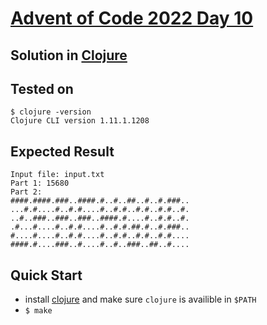 # [Advent of Code 2022 Day 10](https://adventofcode.com/2022/day/10) 
## Solution in [Clojure](https://clojure.org/)

## Tested on 

```console
$ clojure -version
Clojure CLI version 1.11.1.1208
```

## Expected Result

```console
Input file: input.txt
Part 1: 15680
Part 2:
####.####.###..####.#..#..##..#..#.###..
...#.#....#..#.#....#..#.#..#.#..#.#..#.
..#..###..###..###..####.#....#..#.#..#.
.#...#....#..#.#....#..#.#.##.#..#.###..
#....#....#..#.#....#..#.#..#.#..#.#....
####.#....###..#....#..#..###..##..#....
```

## Quick Start
- install [clojure](https://clojure.org/guides/install_clojure) and make sure `clojure` is availible in `$PATH`
- `$ make`
